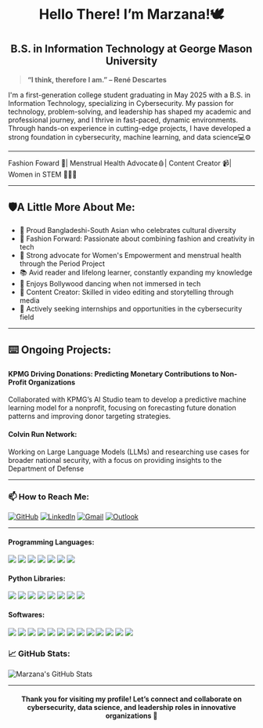 <h1 align="center"> Hello There! I’m Marzana!🕊️</h1>


> 
<h2 align="center"> B.S. in Information Technology at George Mason University</h2>

> **“I think, therefore I am.” – René Descartes**
>
> 
I'm a first-generation college student graduating in May 2025 with a B.S. in Information Technology, specializing in Cybersecurity. My passion for technology, problem-solving, and leadership has shaped my academic and professional journey, and I thrive in fast-paced, dynamic environments. Through hands-on experience in cutting-edge projects, I have developed a strong foundation in cybersecurity, machine learning, and data science💻⚙️


---
Fashion Foward 👗| Menstrual Health Advocate🩸| Content Creator 📹| Women in STEM 👩🏻‍💻


---


## 🛡️A Little More About Me:
- 💚 Proud Bangladeshi-South Asian who celebrates cultural diversity
- 👗 Fashion Forward: Passionate about combining fashion and creativity in tech
- 💪 Strong advocate for Women's Empowerment and menstrual health through the Period Project
- 📚 Avid reader and lifelong learner, constantly expanding my knowledge
- 💃 Enjoys Bollywood dancing when not immersed in tech
- 🎥 Content Creator: Skilled in video editing and storytelling through media
- 🎯 Actively seeking internships and opportunities in the cybersecurity field


---
<h2>⌨️ Ongoing Projects:</h2>
<h4> KPMG Driving Donations: Predicting Monetary Contributions to Non-Profit Organizations </h4>
Collaborated with KPMG’s AI Studio team to develop a predictive machine learning model for a nonprofit, focusing on 
forecasting future donation patterns and improving donor targeting strategies.
<h4> Colvin Run Network: </h4> Working on Large Language Models (LLMs) and researching use cases for broader national security, with a focus on providing insights to the Department of Defense

-----


### 📫 **How to Reach Me**:

[![GitHub](https://img.shields.io/badge/GitHub-181717?style=flat-square&logo=github&logoColor=white)](https://github.com/marzanaafroz)
[![LinkedIn](https://img.shields.io/badge/LinkedIn-0077B5?style=flat-square&logo=linkedin&logoColor=white)](https://www.linkedin.com/in/marzana-afroz/) 
[![Gmail](https://img.shields.io/badge/Gmail-D14836?style=flat-square&logo=gmail&logoColor=white)](mailto:marzanaafroz123@gmail.com)
[![Outlook](https://img.shields.io/badge/Outlook-0078D4?style=flat-square&logo=microsoft-outlook&logoColor=white)](mailto:mafroz@gmu.edu)


---

#### **Programming Languages**:

<div>
  <img src="https://img.shields.io/badge/Python-blue.svg?style=flat&logo=python&logoColor=white"/>
  <img src="https://img.shields.io/badge/Java-red.svg?style=flat&logo=java&logoColor=white"/>
  <img src="https://img.shields.io/badge/HTML-orange.svg?style=flat&logo=html5&logoColor=white"/>
  <img src="https://img.shields.io/badge/CSS-blue.svg?style=flat&logo=css3&logoColor=white"/>
  <img src="https://img.shields.io/badge/SQL-yellow.svg?style=flat&logo=mysql&logoColor=white"/>
  <img src="https://img.shields.io/badge/JavaScript-yellow.svg?style=flat&logo=javascript&logoColor=black"/>
  <img src="https://img.shields.io/badge/Swift-orange.svg?style=flat&logo=swift&logoColor=white"/>
</div>

#### **Python Libraries**:

<div> <img src="https://img.shields.io/badge/pandas-blue.svg?style=flat&logo=pandas&logoColor=white"/> <img src="https://img.shields.io/badge/NumPy-lightblue.svg?style=flat&logo=numpy&logoColor=white"/> <img src="https://img.shields.io/badge/Matplotlib-green.svg?style=flat&logo=matplotlib&logoColor=white"/> <img src="https://img.shields.io/badge/TensorFlow-orange.svg?style=flat&logo=tensorflow&logoColor=white"/> <img src="https://img.shields.io/badge/Scikit--learn-yellow.svg?style=flat&logo=scikit-learn&logoColor=white"/> <img src="https://img.shields.io/badge/Statsmodels-red.svg?style=flat&logo=statsmodels&logoColor=white"/> <img src="https://img.shields.io/badge/Seaborn-blue.svg?style=flat&logo=seaborn&logoColor=white"/> <img src="https://img.shields.io/badge/SciPy-lightgreen.svg?style=flat&logo=scipy&logoColor=white"/> </div>

#### **Softwares**:

<div>
  <img src="https://img.shields.io/badge/GitHub-black.svg?style=flat&logo=github&logoColor=white"/>
  <img src="https://img.shields.io/badge/Tableau-blue.svg?style=flat&logo=tableau&logoColor=white"/>
  <img src="https://img.shields.io/badge/Jupyter-orange.svg?style=flat&logo=jupyter&logoColor=white"/>
  <img src="https://img.shields.io/badge/Ubuntu-orange.svg?style=flat&logo=ubuntu&logoColor=white"/>
  <img src="https://img.shields.io/badge/Wireshark-blue.svg?style=flat&logo=wireshark&logoColor=white"/>
  <img src="https://img.shields.io/badge/Cisco%20Packet%20Tracer-red.svg?style=flat&logo=cisco&logoColor=white"/>
  <img src="https://img.shields.io/badge/macOS-grey.svg?style=flat&logo=apple&logoColor=white"/>
  <img src="https://img.shields.io/badge/Unix-black.svg?style=flat&logo=linux&logoColor=white"/>
  <img src="https://img.shields.io/badge/Dreamweaver-green.svg?style=flat&logo=dreamweaver&logoColor=white"/>
  <img src="https://img.shields.io/badge/Photoshop-blue.svg?style=flat&logo=adobe-photoshop&logoColor=white"/>
  <img src="https://img.shields.io/badge/Canva-lightblue.svg?style=flat&logo=canva&logoColor=white"/>
  <img src="https://img.shields.io/badge/Excel-green.svg?style=flat&logo=microsoft-excel&logoColor=white"/>
  <img src="https://img.shields.io/badge/Notion-black.svg?style=flat&logo=notion&logoColor=white"/>
</div>

### 📈 GitHub Stats:
![Marzana's GitHub Stats](https://github-readme-stats.vercel.app/api?username=marzanaafroz&show_icons=true&theme=radical)

---

<h4 align="center"> Thank you for visiting my profile! Let’s connect and collaborate on cybersecurity, data science, and leadership roles in innovative organizations 🤝</h4>
